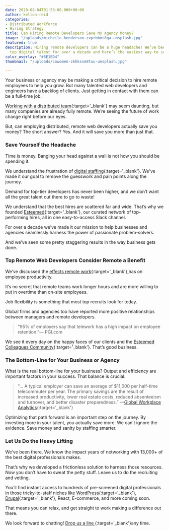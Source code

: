 ```yaml
---
date: 2020-08-04T01:53:08.000+00:00
author: kelton-reid
categories:
- Distributed Workforce
- Hiring Strategy
title: Can Hiring Remote Developers Save My Agency Money?
image: "/uploads/micheile-henderson-zvprbbmt8qa-unsplash.jpg"
featured: true
description: Hiring remote developers can be a huge headache! We’ve been networking
  top digital talent for over a decade and here’s the easiest way to save money.
color_overlay: "#8E1ED4"
thumbnail: "/uploads/cowomen-zkhksse8tuu-unsplash.jpg"

---
```

Your business or agency may be making a critical decision to hire remote employees to help you grow. But many talented web developers and engineers have a backlog of clients. Just getting in contact with them can be a full-time job.

[Working with a distributed team](https://esteemed.io/blog/2020/07/08/5-benefits-of-a-distributed-workforce/ "Learn more about a distributed team."){:target='_blank'} may seem daunting, but many companies are already fully remote. We’re seeing the future of work change right before our eyes.

But, can employing distributed, remote web developers actually save you money? The short answer? Yes. And it will save you more than just that.

### **Save Yourself the Headache**

Time is money. Banging your head against a wall is not how you should be spending it.

We understand the frustration of [digital staffing](https://esteemed.io/blog/2020/08/03/should-i-consider-contract-staffing/ "Learn more about contract staffing. "){:target='_blank'}. We've made it our goal to remove the guesswork and pain points along the journey.

Demand for top-tier developers has never been higher, and we don’t want all the great talent out there to go to waste!

We understand that the best hires are scattered far and wide. That’s why we founded [Esteemed](https://esteemed.io/sales/schedule-demo/ "Schedule a demo!"){:target='_blank'}, our curated network of top-performing hires, all in one easy-to-access Slack channel.

For over a decade we’ve made it our mission to help businesses and agencies seamlessly harness the power of passionate problem-solvers.

And we’ve seen some pretty staggering results in the way business gets done.

### **Top Remote Web Developers Consider Remote a Benefit**

We’ve discussed the [effects remote work](https://esteemed.io/blog/2020/08/01/can-remote-work-increase-employee-productivity/){:target='_blank'}[ ](https://esteemed.io/blog/2020/08/01/can-remote-work-increase-employee-productivity/)has on employee productivity.

It’s no secret that remote teams work longer hours and are more willing to put in overtime than on-site employees.

Job flexibility is something that most top recruits look for today.

Global firms and agencies too have reported more positive relationships between managers and remote developers.

> “95% of employers say that telework has a high impact on employee retention.”— PGI.com

We see it every day on the happy faces of our clients and the [Esteemed Colleagues Community](https://esteemed.io/blog/2020/07/25/5-reasons-why-you-should-join-a-talent-network/){:target='_blank'}. That’s good business.

### **The Bottom-Line for Your Business or Agency**

What is the real bottom-line for your business? Output and efficiency are important factors in your success. That balance is crucial.

> “... A typical employer can save an average of $11,000 per half-time telecommuter per year. The primary savings are the result of increased productivity, lower real estate costs, reduced absenteeism and turnover, and better disaster preparedness.” —[Global Workplace Analytics](https://globalworkplaceanalytics.com/telecommuting-statistics){:target='_blank'}

Optimizing that path forward is an important step on the journey. By investing more in your talent, you actually save more. We can’t ignore the evidence. Save money and sanity by staffing smarter.

### **Let Us Do the Heavy Lifting**

We’ve been there. We know the impact years of networking with 13,000+ of the best digital professionals makes.

That’s why we developed a frictionless solution to harness those resources. Now you don’t have to sweat the petty stuff. Leave us to do the recruiting and vetting.

You’ll find instant access to hundreds of pre-screened digital professionals in those tricky-to-staff niches like [WordPress](https://app.wpcontractors.com "Visit WordPress Contractors"){:target='_blank'}, [Drupal](https://app.drupalcontractors.com "Visit Drupal Contractors"){:target='_blank'}, React, E-commerce, and more coming soon.

That means you can relax, and get straight to work making a difference out there.

We look forward to chatting! [Drop us a line ](https://esteemed.io/sales/schedule-demo/ "Let's chat! "){:target='_blank'}any time.
